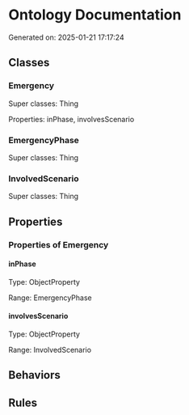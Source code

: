 # Ontology Documentation

Generated on: 2025-01-21 17:17:24

## Classes

### Emergency

Super classes: Thing

Properties: inPhase, involvesScenario


### EmergencyPhase

Super classes: Thing


### InvolvedScenario

Super classes: Thing


## Properties

### Properties of Emergency

#### inPhase

Type: ObjectProperty

Range: EmergencyPhase


#### involvesScenario

Type: ObjectProperty

Range: InvolvedScenario


## Behaviors

## Rules

